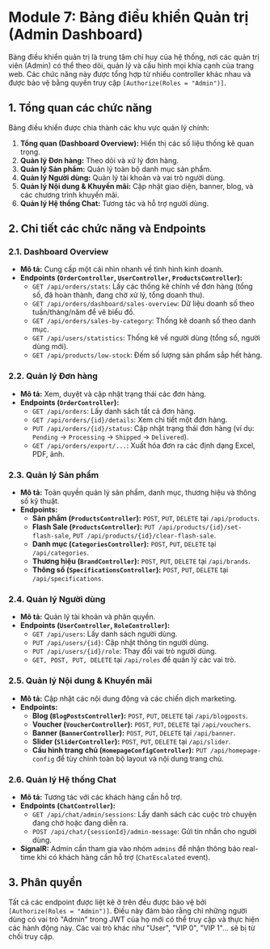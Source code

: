 # Module 7: Bảng điều khiển Quản trị (Admin Dashboard)

Bảng điều khiển quản trị là trung tâm chỉ huy của hệ thống, nơi các quản trị viên (Admin) có thể theo dõi, quản lý và cấu hình mọi khía cạnh của trang web. Các chức năng này được tổng hợp từ nhiều controller khác nhau và được bảo vệ bằng quyền truy cập `[Authorize(Roles = "Admin")]`.

## 1. Tổng quan các chức năng

Bảng điều khiển được chia thành các khu vực quản lý chính:

1.  **Tổng quan (Dashboard Overview):** Hiển thị các số liệu thống kê quan trọng.
2.  **Quản lý Đơn hàng:** Theo dõi và xử lý đơn hàng.
3.  **Quản lý Sản phẩm:** Quản lý toàn bộ danh mục sản phẩm.
4.  **Quản lý Người dùng:** Quản lý tài khoản và vai trò người dùng.
5.  **Quản lý Nội dung & Khuyến mãi:** Cập nhật giao diện, banner, blog, và các chương trình khuyến mãi.
6.  **Quản lý Hệ thống Chat:** Tương tác và hỗ trợ người dùng.

## 2. Chi tiết các chức năng và Endpoints

### 2.1. Dashboard Overview

*   **Mô tả:** Cung cấp một cái nhìn nhanh về tình hình kinh doanh.
*   **Endpoints (`OrderController`, `UserController`, `ProductsController`):**
    *   `GET /api/orders/stats`: Lấy các thống kê chính về đơn hàng (tổng số, đã hoàn thành, đang chờ xử lý, tổng doanh thu).
    *   `GET /api/orders/dashboard/sales-overview`: Dữ liệu doanh số theo tuần/tháng/năm để vẽ biểu đồ.
    *   `GET /api/orders/sales-by-category`: Thống kê doanh số theo danh mục.
    *   `GET /api/users/statistics`: Thống kê về người dùng (tổng số, người dùng mới).
    *   `GET /api/products/low-stock`: Đếm số lượng sản phẩm sắp hết hàng.

### 2.2. Quản lý Đơn hàng

*   **Mô tả:** Xem, duyệt và cập nhật trạng thái các đơn hàng.
*   **Endpoints (`OrderController`):**
    *   `GET /api/orders`: Lấy danh sách tất cả đơn hàng.
    *   `GET /api/orders/{id}/details`: Xem chi tiết một đơn hàng.
    *   `PUT /api/orders/{id}/status`: Cập nhật trạng thái đơn hàng (ví dụ: `Pending` -> `Processing` -> `Shipped` -> `Delivered`).
    *   `GET /api/orders/export/...`: Xuất hóa đơn ra các định dạng Excel, PDF, ảnh.

### 2.3. Quản lý Sản phẩm

*   **Mô tả:** Toàn quyền quản lý sản phẩm, danh mục, thương hiệu và thông số kỹ thuật.
*   **Endpoints:**
    *   **Sản phẩm (`ProductsController`):** `POST`, `PUT`, `DELETE` tại `/api/products`.
    *   **Flash Sale (`ProductsController`):** `PUT /api/products/{id}/set-flash-sale`, `PUT /api/products/{id}/clear-flash-sale`.
    *   **Danh mục (`CategoriesController`):** `POST`, `PUT`, `DELETE` tại `/api/categories`.
    *   **Thương hiệu (`BrandController`):** `POST`, `PUT`, `DELETE` tại `/api/brands`.
    *   **Thông số (`SpecificationsController`):** `POST`, `PUT`, `DELETE` tại `/api/specifications`.

### 2.4. Quản lý Người dùng

*   **Mô tả:** Quản lý tài khoản và phân quyền.
*   **Endpoints (`UserController`, `RoleController`):**
    *   `GET /api/users`: Lấy danh sách người dùng.
    *   `PUT /api/users/{id}`: Cập nhật thông tin người dùng.
    *   `PUT /api/users/{id}/role`: Thay đổi vai trò người dùng.
    *   `GET, POST, PUT, DELETE` tại `/api/roles` để quản lý các vai trò.

### 2.5. Quản lý Nội dung & Khuyến mãi

*   **Mô tả:** Cập nhật các nội dung động và các chiến dịch marketing.
*   **Endpoints:**
    *   **Blog (`BlogPostsController`):** `POST`, `PUT`, `DELETE` tại `/api/blogposts`.
    *   **Voucher (`VoucherController`):** `POST`, `PUT`, `DELETE` tại `/api/vouchers`.
    *   **Banner (`BannerController`):** `POST`, `PUT`, `DELETE` tại `/api/banner`.
    *   **Slider (`SliderController`):** `POST`, `PUT`, `DELETE` tại `/api/slider`.
    *   **Cấu hình trang chủ (`HomepageConfigController`):** `PUT /api/homepage-config` để tùy chỉnh toàn bộ layout và nội dung trang chủ.

### 2.6. Quản lý Hệ thống Chat

*   **Mô tả:** Tương tác với các khách hàng cần hỗ trợ.
*   **Endpoints (`ChatController`):**
    *   `GET /api/chat/admin/sessions`: Lấy danh sách các cuộc trò chuyện đang chờ hoặc đang diễn ra.
    *   `POST /api/chat/{sessionId}/admin-message`: Gửi tin nhắn cho người dùng.
*   **SignalR:** Admin cần tham gia vào nhóm `admins` để nhận thông báo real-time khi có khách hàng cần hỗ trợ (`ChatEscalated` event).

## 3. Phân quyền

Tất cả các endpoint được liệt kê ở trên đều được bảo vệ bởi `[Authorize(Roles = "Admin")]`. Điều này đảm bảo rằng chỉ những người dùng có vai trò "Admin" trong JWT của họ mới có thể truy cập và thực hiện các hành động này. Các vai trò khác như "User", "VIP 0", "VIP 1"... sẽ bị từ chối truy cập.
